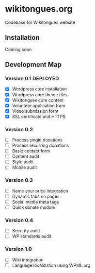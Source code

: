 # wikitongues.org
Codebase for Wikitongues website

## Installation
Coming soon

## Development Map
### Version 0.1 DEPLOYED
- [x] Wordpress core installation
- [x] Wordpress core theme files
- [x] Wikitongues core content
- [x] Volunteer application form
- [x] Video submission form
- [x] SSL certificate and HTTPS

### Version 0.2
- [ ] Process single donations
- [ ] Process recurring donations
- [ ] Basic contact form
- [ ] Content audit
- [ ] Style audit
- [ ] Mobile audit

### Version 0.3
- [ ] Name your price integration
- [ ] Dynamic tabs on pages
- [ ] Social media meta tags
- [ ] Quick donate module

### Version 0.4
- [ ] Security audit
- [ ] WP standards audit

### Version 1.0
- [ ] Wiki integration
- [ ] Language localization using WPML.org